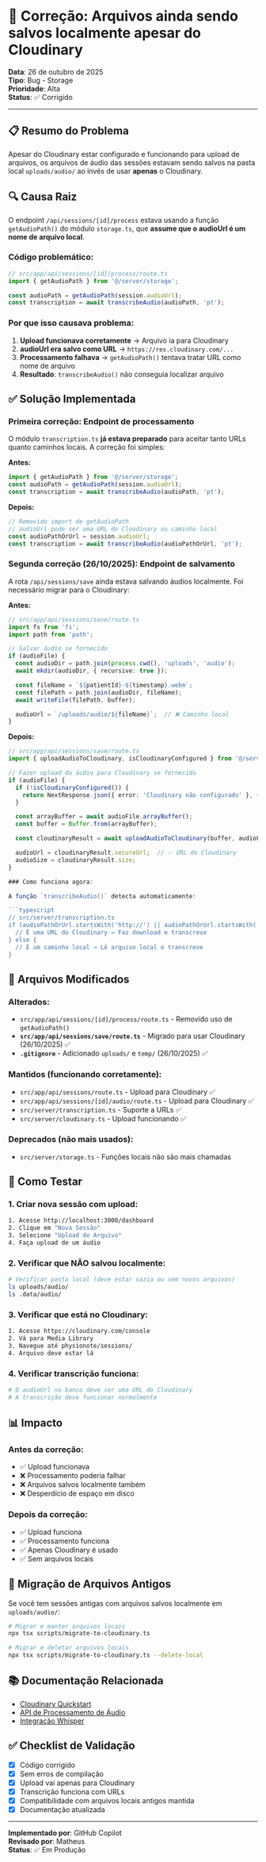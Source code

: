 # 🐛 Correção: Arquivos ainda sendo salvos localmente apesar do Cloudinary

**Data**: 26 de outubro de 2025  
**Tipo**: Bug - Storage  
**Prioridade**: Alta  
**Status**: ✅ Corrigido

---

## 📋 Resumo do Problema

Apesar do Cloudinary estar configurado e funcionando para upload de arquivos, os arquivos de áudio das sessões estavam sendo salvos na pasta local `uploads/audio/` ao invés de usar **apenas** o Cloudinary.

## 🔍 Causa Raiz

O endpoint `/api/sessions/[id]/process` estava usando a função `getAudioPath()` do módulo `storage.ts`, que **assume que o audioUrl é um nome de arquivo local**.

### Código problemático:

```typescript
// src/app/api/sessions/[id]/process/route.ts
import { getAudioPath } from '@/server/storage';

const audioPath = getAudioPath(session.audioUrl);
const transcription = await transcribeAudio(audioPath, 'pt');
```

### Por que isso causava problema:

1. **Upload funcionava corretamente** → Arquivo ia para Cloudinary
2. **audioUrl era salvo como URL** → `https://res.cloudinary.com/...`
3. **Processamento falhava** → `getAudioPath()` tentava tratar URL como nome de arquivo
4. **Resultado**: `transcribeAudio()` não conseguia localizar arquivo

## ✅ Solução Implementada

### Primeira correção: Endpoint de processamento

O módulo `transcription.ts` **já estava preparado** para aceitar tanto URLs quanto caminhos locais. A correção foi simples:

**Antes:**
```typescript
import { getAudioPath } from '@/server/storage';
const audioPath = getAudioPath(session.audioUrl);
const transcription = await transcribeAudio(audioPath, 'pt');
```

**Depois:**
```typescript
// Removido import de getAudioPath
// audioUrl pode ser uma URL do Cloudinary ou caminho local
const audioPathOrUrl = session.audioUrl;
const transcription = await transcribeAudio(audioPathOrUrl, 'pt');
```

### Segunda correção (26/10/2025): Endpoint de salvamento

A rota `/api/sessions/save` ainda estava salvando áudios localmente. Foi necessário migrar para o Cloudinary:

**Antes:**
```typescript
// src/app/api/sessions/save/route.ts
import fs from 'fs';
import path from 'path';

// Salvar áudio se fornecido
if (audioFile) {
  const audioDir = path.join(process.cwd(), 'uploads', 'audio');
  await mkdir(audioDir, { recursive: true });

  const fileName = `${patientId}-${timestamp}.webm`;
  const filePath = path.join(audioDir, fileName);
  await writeFile(filePath, buffer);

  audioUrl = `/uploads/audio/${fileName}`;  // ❌ Caminho local
}
```

**Depois:**
```typescript
// src/app/api/sessions/save/route.ts
import { uploadAudioToCloudinary, isCloudinaryConfigured } from '@/server/cloudinary';

// Fazer upload do áudio para Cloudinary se fornecido
if (audioFile) {
  if (!isCloudinaryConfigured()) {
    return NextResponse.json({ error: 'Cloudinary não configurado' }, { status: 500 });
  }

  const arrayBuffer = await audioFile.arrayBuffer();
  const buffer = Buffer.from(arrayBuffer);

  const cloudinaryResult = await uploadAudioToCloudinary(buffer, audioFile.name);

  audioUrl = cloudinaryResult.secureUrl;  // ✅ URL do Cloudinary
  audioSize = cloudinaryResult.size;
}

### Como funciona agora:

A função `transcribeAudio()` detecta automaticamente:

```typescript
// src/server/transcription.ts
if (audioPathOrUrl.startsWith('http://') || audioPathOrUrl.startsWith('https://')) {
  // É uma URL do Cloudinary → Faz download e transcreve
} else {
  // É um caminho local → Lê arquivo local e transcreve
}
```

## 📁 Arquivos Modificados

### Alterados:
- `src/app/api/sessions/[id]/process/route.ts` - Removido uso de `getAudioPath()`
- **`src/app/api/sessions/save/route.ts`** - Migrado para usar Cloudinary (26/10/2025) ✅
- **`.gitignore`** - Adicionado `uploads/` e `temp/` (26/10/2025) ✅

### Mantidos (funcionando corretamente):
- `src/app/api/sessions/route.ts` - Upload para Cloudinary ✅
- `src/app/api/sessions/[id]/audio/route.ts` - Upload para Cloudinary ✅
- `src/server/transcription.ts` - Suporte a URLs ✅
- `src/server/cloudinary.ts` - Upload funcionando ✅

### Deprecados (não mais usados):
- `src/server/storage.ts` - Funções locais não são mais chamadas

## 🧪 Como Testar

### 1. Criar nova sessão com upload:
```bash
1. Acesse http://localhost:3000/dashboard
2. Clique em "Nova Sessão"
3. Selecione "Upload de Arquivo"
4. Faça upload de um áudio
```

### 2. Verificar que NÃO salvou localmente:
```bash
# Verificar pasta local (deve estar vazia ou sem novos arquivos)
ls uploads/audio/
ls .data/audio/
```

### 3. Verificar que está no Cloudinary:
```bash
1. Acesse https://cloudinary.com/console
2. Vá para Media Library
3. Navegue até physionote/sessions/
4. Arquivo deve estar lá
```

### 4. Verificar transcrição funciona:
```bash
# O audioUrl no banco deve ser uma URL do Cloudinary
# A transcrição deve funcionar normalmente
```

## 📊 Impacto

### Antes da correção:
- ✅ Upload funcionava
- ❌ Processamento poderia falhar
- ❌ Arquivos salvos localmente também
- ❌ Desperdício de espaço em disco

### Depois da correção:
- ✅ Upload funciona
- ✅ Processamento funciona
- ✅ Apenas Cloudinary é usado
- ✅ Sem arquivos locais

## 🔄 Migração de Arquivos Antigos

Se você tem sessões antigas com arquivos salvos localmente em `uploads/audio/`:

```bash
# Migrar e manter arquivos locais
npx tsx scripts/migrate-to-cloudinary.ts

# Migrar e deletar arquivos locais
npx tsx scripts/migrate-to-cloudinary.ts --delete-local
```

## 📚 Documentação Relacionada

- [Cloudinary Quickstart](../CLOUDINARY_QUICKSTART.md)
- [API de Processamento de Áudio](../audio/api-processamento-audio.md)
- [Integração Whisper](../audio/integracao-whisper.md)

## ✅ Checklist de Validação

- [x] Código corrigido
- [x] Sem erros de compilação
- [x] Upload vai apenas para Cloudinary
- [x] Transcrição funciona com URLs
- [x] Compatibilidade com arquivos locais antigos mantida
- [x] Documentação atualizada

---

**Implementado por**: GitHub Copilot  
**Revisado por**: Matheus  
**Status**: ✅ Em Produção
